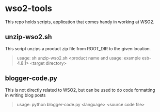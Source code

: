 # wso2-tools
This repo holds scripts, application that comes handy in working at WSO2.

## unzip-wso2.sh
This script unzips a product zip file from ROOT_DIR to the given location.

>usage: sh unzip-wso2.sh \<product name and usage: example esb-4.8.1\> \<target directory\>

## blogger-code.py
This is not directly related to WSO2, but can be used to do code formatting in writing blog posts

>usage: python blogger-code.py \<language\> \<source code file\>
